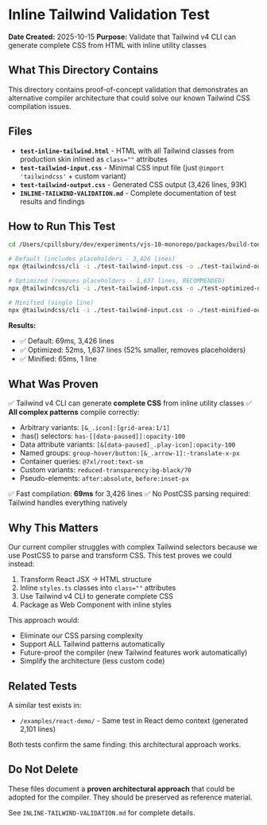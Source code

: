 # Inline Tailwind Validation Test

**Date Created:** 2025-10-15
**Purpose:** Validate that Tailwind v4 CLI can generate complete CSS from HTML with inline utility classes

## What This Directory Contains

This directory contains proof-of-concept validation that demonstrates an alternative compiler architecture that could solve our known Tailwind CSS compilation issues.

## Files

- **`test-inline-tailwind.html`** - HTML with all Tailwind classes from production skin inlined as `class=""` attributes
- **`test-tailwind-input.css`** - Minimal CSS input file (just `@import 'tailwindcss'` + custom variant)
- **`test-tailwind-output.css`** - Generated CSS output (3,426 lines, 93K)
- **`INLINE-TAILWIND-VALIDATION.md`** - Complete documentation of test results and findings

## How to Run This Test

```bash
cd /Users/cpillsbury/dev/experiments/vjs-10-monorepo/packages/build-tools/vjs-compiler/validation-tests/inline-tailwind

# Default (includes placeholders - 3,426 lines)
npx @tailwindcss/cli -i ./test-tailwind-input.css -o ./test-tailwind-output.css

# Optimized (removes placeholders - 1,637 lines, RECOMMENDED)
npx @tailwindcss/cli -i ./test-tailwind-input.css -o ./test-optimized-output.css --optimize

# Minified (single line)
npx @tailwindcss/cli -i ./test-tailwind-input.css -o ./test-minified-output.css --minify
```

**Results:**
- ✅ Default: 69ms, 3,426 lines
- ✅ Optimized: 52ms, 1,637 lines (52% smaller, removes placeholders)
- ✅ Minified: 65ms, 1 line

## What Was Proven

✅ Tailwind v4 CLI can generate **complete CSS** from inline utility classes
✅ **All complex patterns** compile correctly:
- Arbitrary variants: `[&_.icon]:[grid-area:1/1]`
- :has() selectors: `has-[[data-paused]]:opacity-100`
- Data attribute variants: `[&[data-paused]_.play-icon]:opacity-100`
- Named groups: `group-hover/button:[&_.arrow-1]:-translate-x-px`
- Container queries: `@7xl/root:text-sm`
- Custom variants: `reduced-transparency:bg-black/70`
- Pseudo-elements: `after:absolute`, `before:inset-px`

✅ Fast compilation: **69ms** for 3,426 lines
✅ No PostCSS parsing required: Tailwind handles everything natively

## Why This Matters

Our current compiler struggles with complex Tailwind selectors because we use PostCSS to parse and transform CSS. This test proves we could instead:

1. Transform React JSX → HTML structure
2. Inline `styles.ts` classes into `class=""` attributes
3. Use Tailwind v4 CLI to generate complete CSS
4. Package as Web Component with inline styles

This approach would:
- Eliminate our CSS parsing complexity
- Support ALL Tailwind patterns automatically
- Future-proof the compiler (new Tailwind features work automatically)
- Simplify the architecture (less custom code)

## Related Tests

A similar test exists in:
- `/examples/react-demo/` - Same test in React demo context (generated 2,101 lines)

Both tests confirm the same finding: this architectural approach works.

## Do Not Delete

These files document a **proven architectural approach** that could be adopted for the compiler. They should be preserved as reference material.

See `INLINE-TAILWIND-VALIDATION.md` for complete details.
